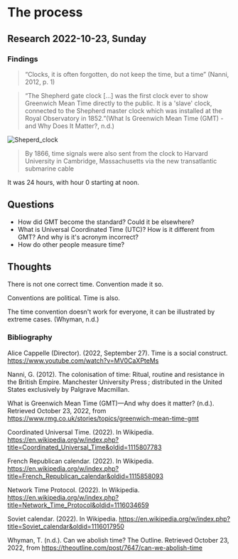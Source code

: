 # The process

## Research 2022-10-23, Sunday
### Findings

> “Clocks, it is often forgotten, do not keep the time, but a time” (Nanni, 2012, p. 1)

> “The Shepherd gate clock [...] was the first clock ever to show Greenwich Mean Time directly to the public. It is a 'slave' clock, connected to the Shepherd master clock which was installed at the Royal Observatory in 1852.”(What Is Greenwich Mean Time (GMT) - and Why Does It Matter?, n.d.)

![Sheperd_clock](https://www.rmg.co.uk/sites/default/files/styles/max_2600x2600/public/large-8.jpg?itok=Q4U01r9A)

> By 1866, time signals were also sent from the clock to Harvard University in Cambridge, Massachusetts via the new transatlantic submarine cable

It was 24 hours, with hour 0 starting at noon. 

## Questions

* How did GMT become the standard? Could it be elsewhere?
* What is Universal Coordinated Time (UTC)? How is it different from GMT? And why is it's acronym incorrect? 
* How do other people measure time?

## Thoughts

There is not one correct time. Convention made it so.

Conventions are political. Time is also.

The time convention doesn't work for everyone, it can be illustrated by extreme cases. (Whyman, n.d.) 

### Bibliography

Alice Cappelle (Director). (2022, September 27). Time is a social construct. https://www.youtube.com/watch?v=MV0CaXPteMs

Nanni, G. (2012). The colonisation of time: Ritual, routine and resistance in the British Empire. Manchester University Press ; distributed in the United States exclusively by Palgrave Macmillan.

What is Greenwich Mean Time (GMT)—And why does it matter? (n.d.). Retrieved October 23, 2022, from https://www.rmg.co.uk/stories/topics/greenwich-mean-time-gmt

Coordinated Universal Time. (2022). In Wikipedia. https://en.wikipedia.org/w/index.php?title=Coordinated_Universal_Time&oldid=1115807783

French Republican calendar. (2022). In Wikipedia. https://en.wikipedia.org/w/index.php?title=French_Republican_calendar&oldid=1115858093

Network Time Protocol. (2022). In Wikipedia. https://en.wikipedia.org/w/index.php?title=Network_Time_Protocol&oldid=1116034659

Soviet calendar. (2022). In Wikipedia. https://en.wikipedia.org/w/index.php?title=Soviet_calendar&oldid=1116017950

Whyman, T. (n.d.). Can we abolish time? The Outline. Retrieved October 23, 2022, from https://theoutline.com/post/7647/can-we-abolish-time
